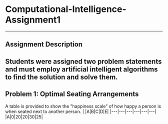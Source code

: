 # Computational-Intelligence-Assignment1
***
## Assignment Description
Students were assigned two problem statements and must employ artificial intelligent algorithms to find the solution and solve them.
---
## Problem 1: Optimal Seating Arrangements
A table is provided to show the "happiness scale" of how happy a person is when seated next to another person.
| |A|B|C|D|E|
|---|---|---|---|---|---|
|A|0|20|20|30|25|
